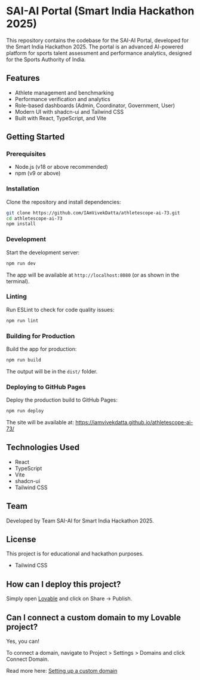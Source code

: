 
# SAI-AI Portal (Smart India Hackathon 2025)

This repository contains the codebase for the SAI-AI Portal, developed for the Smart India Hackathon 2025. The portal is an advanced AI-powered platform for sports talent assessment and performance analytics, designed for the Sports Authority of India.

## Features

- Athlete management and benchmarking
- Performance verification and analytics
- Role-based dashboards (Admin, Coordinator, Government, User)
- Modern UI with shadcn-ui and Tailwind CSS
- Built with React, TypeScript, and Vite

## Getting Started

### Prerequisites
- Node.js (v18 or above recommended)
- npm (v9 or above)

### Installation
Clone the repository and install dependencies:

```bash
git clone https://github.com/IAmVivekDatta/athletescope-ai-73.git
cd athletescope-ai-73
npm install
```

### Development
Start the development server:

```bash
npm run dev
```
The app will be available at `http://localhost:8080` (or as shown in the terminal).

### Linting
Run ESLint to check for code quality issues:

```bash
npm run lint
```

### Building for Production
Build the app for production:

```bash
npm run build
```
The output will be in the `dist/` folder.

### Deploying to GitHub Pages
Deploy the production build to GitHub Pages:

```bash
npm run deploy
```
The site will be available at: https://iamvivekdatta.github.io/athletescope-ai-73/

## Technologies Used
- React
- TypeScript
- Vite
- shadcn-ui
- Tailwind CSS

## Team
Developed by Team SAI-AI for Smart India Hackathon 2025.

## License
This project is for educational and hackathon purposes.
- Tailwind CSS

## How can I deploy this project?

Simply open [Lovable](https://lovable.dev/projects/7fe4313c-2716-45d5-9f91-c14fb75cd7f2) and click on Share -> Publish.

## Can I connect a custom domain to my Lovable project?

Yes, you can!

To connect a domain, navigate to Project > Settings > Domains and click Connect Domain.

Read more here: [Setting up a custom domain](https://docs.lovable.dev/features/custom-domain#custom-domain)
